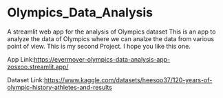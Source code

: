 # Olympics_Data_Analysis

A streamlit web app for the analysis of Olympics dataset
This is an app to analyze the data of Olympics where we can analze the data from various point of view. This is my second Project. I hope you like this one.

App Link:https://evermover-olympics-data-analysis-app-zosxoo.streamlit.app/

Dataset Link:https://www.kaggle.com/datasets/heesoo37/120-years-of-olympic-history-athletes-and-results
